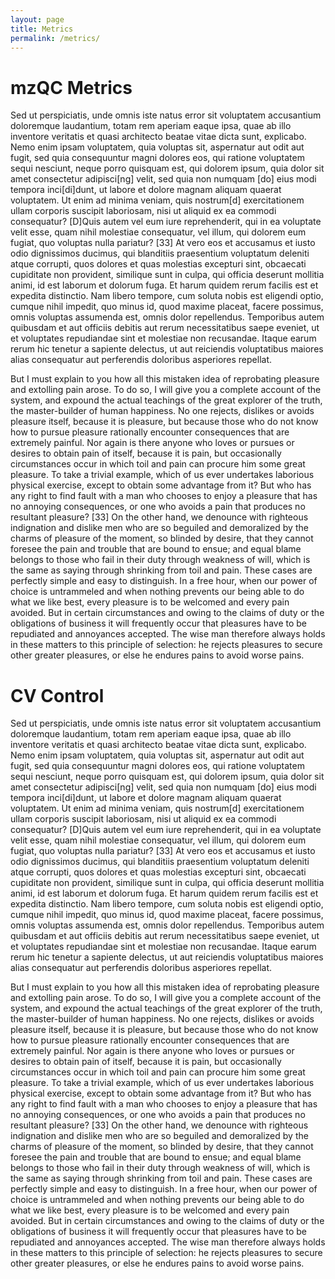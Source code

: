 ```yaml
---
layout: page
title: Metrics
permalink: /metrics/
---
```


# mzQC Metrics
Sed ut perspiciatis, unde omnis iste natus error sit voluptatem accusantium 
doloremque laudantium, totam rem aperiam eaque ipsa, quae ab illo inventore 
veritatis et quasi architecto beatae vitae dicta sunt, explicabo. Nemo enim 
ipsam voluptatem, quia voluptas sit, aspernatur aut odit aut fugit, sed quia 
consequuntur magni dolores eos, qui ratione voluptatem sequi nesciunt, neque 
porro quisquam est, qui dolorem ipsum, quia dolor sit amet consectetur 
adipisci[ng] velit, sed quia non numquam [do] eius modi tempora inci[di]dunt, 
ut labore et dolore magnam aliquam quaerat voluptatem. Ut enim ad minima 
veniam, quis nostrum[d] exercitationem ullam corporis suscipit laboriosam, nisi 
ut aliquid ex ea commodi consequatur? [D]Quis autem vel eum iure reprehenderit, 
qui in ea voluptate velit esse, quam nihil molestiae consequatur, vel illum, 
qui dolorem eum fugiat, quo voluptas nulla pariatur? [33] At vero eos et 
accusamus et iusto odio dignissimos ducimus, qui blanditiis praesentium 
voluptatum deleniti atque corrupti, quos dolores et quas molestias excepturi 
sint, obcaecati cupiditate non provident, similique sunt in culpa, qui officia 
deserunt mollitia animi, id est laborum et dolorum fuga. Et harum quidem rerum 
facilis est et expedita distinctio. Nam libero tempore, cum soluta nobis est 
eligendi optio, cumque nihil impedit, quo minus id, quod maxime placeat, facere 
possimus, omnis voluptas assumenda est, omnis dolor repellendus. Temporibus 
autem quibusdam et aut officiis debitis aut rerum necessitatibus saepe eveniet, 
ut et voluptates repudiandae sint et molestiae non recusandae. Itaque earum 
rerum hic tenetur a sapiente delectus, ut aut reiciendis voluptatibus maiores 
alias consequatur aut perferendis doloribus asperiores repellat.

But I must explain to you how all this mistaken idea of reprobating pleasure 
and extolling pain arose. To do so, I will give you a complete account of the 
system, and expound the actual teachings of the great explorer of the truth, 
the master-builder of human happiness. No one rejects, dislikes or avoids 
pleasure itself, because it is pleasure, but because those who do not know how 
to pursue pleasure rationally encounter consequences that are extremely 
painful. Nor again is there anyone who loves or pursues or desires to obtain 
pain of itself, because it is pain, but occasionally circumstances occur in 
which toil and pain can procure him some great pleasure. To take a trivial 
example, which of us ever undertakes laborious physical exercise, except to 
obtain some advantage from it? But who has any right to find fault with a man 
who chooses to enjoy a pleasure that has no annoying consequences, or one who 
avoids a pain that produces no resultant pleasure? [33] On the other hand, we 
denounce with righteous indignation and dislike men who are so beguiled and 
demoralized by the charms of pleasure of the moment, so blinded by desire, that 
they cannot foresee the pain and trouble that are bound to ensue; and equal 
blame belongs to those who fail in their duty through weakness of will, which 
is the same as saying through shrinking from toil and pain. These cases are 
perfectly simple and easy to distinguish. In a free hour, when our power of 
choice is untrammeled and when nothing prevents our being able to do what we 
like best, every pleasure is to be welcomed and every pain avoided. But in 
certain circumstances and owing to the claims of duty or the obligations of 
business it will frequently occur that pleasures have to be repudiated and 
annoyances accepted. The wise man therefore always holds in these matters to 
this principle of selection: he rejects pleasures to secure other greater 
pleasures, or else he endures pains to avoid worse pains.

# CV Control

Sed ut perspiciatis, unde omnis iste natus error sit voluptatem accusantium 
doloremque laudantium, totam rem aperiam eaque ipsa, quae ab illo inventore 
veritatis et quasi architecto beatae vitae dicta sunt, explicabo. Nemo enim 
ipsam voluptatem, quia voluptas sit, aspernatur aut odit aut fugit, sed quia 
consequuntur magni dolores eos, qui ratione voluptatem sequi nesciunt, neque 
porro quisquam est, qui dolorem ipsum, quia dolor sit amet consectetur 
adipisci[ng] velit, sed quia non numquam [do] eius modi tempora inci[di]dunt, 
ut labore et dolore magnam aliquam quaerat voluptatem. Ut enim ad minima 
veniam, quis nostrum[d] exercitationem ullam corporis suscipit laboriosam, nisi 
ut aliquid ex ea commodi consequatur? [D]Quis autem vel eum iure reprehenderit, 
qui in ea voluptate velit esse, quam nihil molestiae consequatur, vel illum, 
qui dolorem eum fugiat, quo voluptas nulla pariatur? [33] At vero eos et 
accusamus et iusto odio dignissimos ducimus, qui blanditiis praesentium 
voluptatum deleniti atque corrupti, quos dolores et quas molestias excepturi 
sint, obcaecati cupiditate non provident, similique sunt in culpa, qui officia 
deserunt mollitia animi, id est laborum et dolorum fuga. Et harum quidem rerum 
facilis est et expedita distinctio. Nam libero tempore, cum soluta nobis est 
eligendi optio, cumque nihil impedit, quo minus id, quod maxime placeat, facere 
possimus, omnis voluptas assumenda est, omnis dolor repellendus. Temporibus 
autem quibusdam et aut officiis debitis aut rerum necessitatibus saepe eveniet, 
ut et voluptates repudiandae sint et molestiae non recusandae. Itaque earum 
rerum hic tenetur a sapiente delectus, ut aut reiciendis voluptatibus maiores 
alias consequatur aut perferendis doloribus asperiores repellat.

But I must explain to you how all this mistaken idea of reprobating pleasure 
and extolling pain arose. To do so, I will give you a complete account of the 
system, and expound the actual teachings of the great explorer of the truth, 
the master-builder of human happiness. No one rejects, dislikes or avoids 
pleasure itself, because it is pleasure, but because those who do not know how 
to pursue pleasure rationally encounter consequences that are extremely 
painful. Nor again is there anyone who loves or pursues or desires to obtain 
pain of itself, because it is pain, but occasionally circumstances occur in 
which toil and pain can procure him some great pleasure. To take a trivial 
example, which of us ever undertakes laborious physical exercise, except to 
obtain some advantage from it? But who has any right to find fault with a man 
who chooses to enjoy a pleasure that has no annoying consequences, or one who 
avoids a pain that produces no resultant pleasure? [33] On the other hand, we 
denounce with righteous indignation and dislike men who are so beguiled and 
demoralized by the charms of pleasure of the moment, so blinded by desire, that 
they cannot foresee the pain and trouble that are bound to ensue; and equal 
blame belongs to those who fail in their duty through weakness of will, which 
is the same as saying through shrinking from toil and pain. These cases are 
perfectly simple and easy to distinguish. In a free hour, when our power of 
choice is untrammeled and when nothing prevents our being able to do what we 
like best, every pleasure is to be welcomed and every pain avoided. But in 
certain circumstances and owing to the claims of duty or the obligations of 
business it will frequently occur that pleasures have to be repudiated and 
annoyances accepted. The wise man therefore always holds in these matters to 
this principle of selection: he rejects pleasures to secure other greater 
pleasures, or else he endures pains to avoid worse pains.
